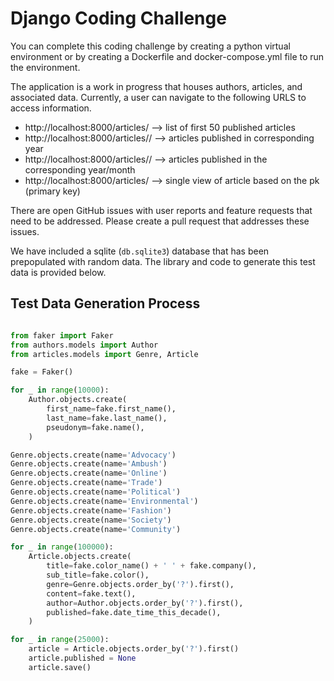 # Django Coding Challenge
You can complete this coding challenge by creating a python virtual environment or by creating a Dockerfile and docker-compose.yml file to run the environment.

The application is a work in progress that houses authors, articles, and associated data. Currently, a user can navigate to the following URLS to access information.
- http://localhost:8000/articles/ --> list of first 50 published articles
- http://localhost:8000/articles/<year>/ --> articles published in corresponding year
- http://localhost:8000/articles/<year>/<month> --> articles published in the corresponding year/month
- http://localhost:8000/articles/<pk> --> single view of article based on the pk (primary key)

There are open GitHub issues with user reports and feature requests that need to be addressed. Please create a pull request that addresses these issues.

We have included a sqlite (`db.sqlite3`) database that has been prepopulated with random data. The library and code to generate this test data is provided below.

## Test Data Generation Process

```python

from faker import Faker
from authors.models import Author
from articles.models import Genre, Article

fake = Faker()

for _ in range(10000):
    Author.objects.create(
        first_name=fake.first_name(),
        last_name=fake.last_name(),
        pseudonym=fake.name(),
    )

Genre.objects.create(name='Advocacy')
Genre.objects.create(name='Ambush')
Genre.objects.create(name='Online')
Genre.objects.create(name='Trade')
Genre.objects.create(name='Political')
Genre.objects.create(name='Environmental')
Genre.objects.create(name='Fashion')
Genre.objects.create(name='Society')
Genre.objects.create(name='Community')

for _ in range(100000):
    Article.objects.create(
        title=fake.color_name() + ' ' + fake.company(),
        sub_title=fake.color(),
        genre=Genre.objects.order_by('?').first(),
        content=fake.text(),
        author=Author.objects.order_by('?').first(),
        published=fake.date_time_this_decade(),
    )

for _ in range(25000):
    article = Article.objects.order_by('?').first()
    article.published = None
    article.save()

```
